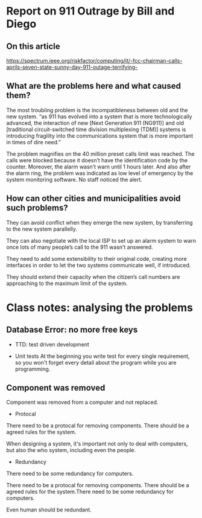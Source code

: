# Report on 911 Outrage by Bill and Diego

## On this article

https://spectrum.ieee.org/riskfactor/computing/it/-fcc-chairman-calls-aprils-seven-state-sunny-day-911-outage-terrifying-

## What are the problems here and what caused them?

The most troubling problem is the incompatibleness between old and the new system. “as 911 has evolved into a system that is more technologically advanced, the interaction of new [Next Generation 911 (NG911)] and old [traditional circuit-switched time division multiplexing (TDM)] systems is introducing fragility into the communications system that is more important in times of dire need.”

The problem magnifies on the 40 million preset calls limit was reached. The calls were blocked because it doesn’t have the identification code by the counter. Moreover, the alarm wasn’t warn until 1 hours later. And also after the alarm ring, the problem was indicated as low level of emergency by the system monitoring software. No staff noticed the alert.

## How can other cities and municipalities avoid such problems?

They can avoid conflict when they emerge the new system, by transferring to the new system parallelly.

They can also negotiate with the local ISP to set up an alarm system to warn once lots of many people’s call to the 911 wasn’t answered.

They need to add some extensibility to their original code, creating more interfaces in order to let the two systems communicate well, if introduced.

They should extend their capacity when the citizen’s call numbers are approaching to the maximum limit of the system.

# Class notes: analysing the problems

## Database Error: no more free keys

* TTD: test driven development
- Unit tests
At the beginning you write test for every single requirement, so you won't forget every detail about the program while you are programming.

## Component was removed

Component was removed from a computer and not replaced.

* Protocal

There need to be a protocal for removing components. There should be a agreed rules for the system.

When designing a system, it's important not only to deal with computers, but also the who system, including even the people.

* Redundancy 

There need to be some redundancy for computers.

There need to be a protocal for removing components. There should be a agreed rules for the system.There need to be some redundancy for computers.

Even human should be redundant.
